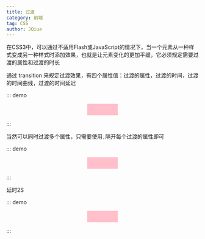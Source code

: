 ```yaml
---
title: 过渡
category: 前端
tag: CSS
author: JQiue
---
```


在CSS3中，可以通过不适用Flash或JavaScript的情况下，当一个元素从一种样式变成另一种样式时添加效果，也就是让元素变化的更加平缓，它必须规定需要过渡的属性和过渡的时长

通过 transition 来规定过渡效果，有四个属性值：过渡的属性，过渡的时间，过渡的时间曲线，过渡的时间延迟

::: demo
<div class="gd-exam1"></div>

<style>
  .gd-exam1{
    margin: 0 auto;
    width: 80px;
    height: 30px;
    background: pink;
    transition : width 2s;
  }
  .gd-exam1:hover{
    width: 200px;
  }
</style>
:::

当然可以同时过渡多个属性，只需要使用`,`隔开每个过渡的属性即可

::: demo
<div class="gd-exam2"></div>

<style>
  .gd-exam2{
    margin: 0 auto;
    width: 80px;
    height: 30px;
    background: pink;
    transition : width 2s, background 2s;
  }
  .gd-exam2:hover{
    width: 200px;
    background: purple;
  }
</style>
:::

延时2S

::: demo
<div class="gd-exam3"></div>

<style>
  .gd-exam3{
    margin: 0 auto;
    width: 80px;
    height: 30px;
    background: pink;
    transition : width 2s 2s, background 2s 2s;
  }
  .gd-exam3:hover{
    width: 200px;
    background: purple;
  }
</style>
:::

